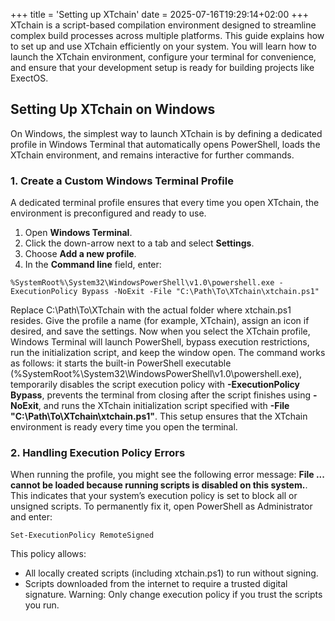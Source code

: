 +++
title = 'Setting up XTchain'
date = 2025-07-16T19:29:14+02:00
+++
XTchain is a script-based compilation environment designed to streamline complex build processes across multiple platforms.
This guide explains how to set up and use XTchain efficiently on your system. You will learn how to launch the XTchain
environment, configure your terminal for convenience, and ensure that your development setup is ready for building projects
like ExectOS.

## Setting Up XTchain on Windows
On Windows, the simplest way to launch XTchain is by defining a dedicated profile in Windows Terminal that automatically
opens PowerShell, loads the XTchain environment, and remains interactive for further commands.

### 1. Create a Custom Windows Terminal Profile
A dedicated terminal profile ensures that every time you open XTchain, the environment is preconfigured and ready to use.

 1. Open **Windows Terminal**.
 2. Click the down-arrow next to a tab and select **Settings**.
 3. Choose **Add a new profile**.
 4. In the **Command line** field, enter:
```
%SystemRoot%\System32\WindowsPowerShell\v1.0\powershell.exe -ExecutionPolicy Bypass -NoExit -File "C:\Path\To\XTchain\xtchain.ps1"
```
Replace C:\Path\To\XTchain with the actual folder where xtchain.ps1 resides. Give the profile a name (for example, XTchain),
assign an icon if desired, and save the settings. Now when you select the XTchain profile, Windows Terminal will launch
PowerShell, bypass execution restrictions, run the initialization script, and keep the window open. The command works as follows:
it starts the built-in PowerShell executable (%SystemRoot%\System32\WindowsPowerShell\v1.0\powershell.exe), temporarily disables
the script execution policy with **-ExecutionPolicy Bypass**, prevents the terminal from closing after the script finishes using
**-NoExit**, and runs the XTchain initialization script specified with **-File "C:\Path\To\XTchain\xtchain.ps1"**. This setup
ensures that the XTchain environment is ready every time you open the terminal.

### 2. Handling Execution Policy Errors
When running the profile, you might see the following error message: **File ... cannot be loaded because running scripts is
disabled on this system.**. This indicates that your system’s execution policy is set to block all or unsigned scripts. To
permanently fix it, open PowerShell as Administrator and enter:
```
Set-ExecutionPolicy RemoteSigned
```
This policy allows:
 - All locally created scripts (including xtchain.ps1) to run without signing.
 - Scripts downloaded from the internet to require a trusted digital signature.
Warning: Only change execution policy if you trust the scripts you run.
